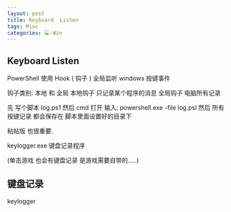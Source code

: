 ```yaml
---
layout: post
title: Keyboard  Listen  
tags: Misc
categories: 💻-Win
---
```


## Keyboard  Listen

PowerShell 使用 Hook ( 钩子 ) 全局监听 windows 按键事件

钩子类别: 本地 和 全局
本地钩子  只记录某个程序的消息
全局钩子 电脑所有记录

先 写个脚本  log.ps1
然后 cmd 打开 输入:
powershell.exe -file log.psl
然后 所有按键记录 都会保存在 脚本里面设置好的目录下



粘帖版  也很重要.



keylogger.exe  键盘记录程序

(单击游戏 也会有键盘记录 是游戏需要自带的.....)


## 键盘记录


keylogger
